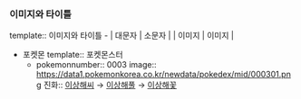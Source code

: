 ### 이미지와 타이틀
template:: 이미지와 타이틀
	- | 대문자 | 소문자 | 
	  | 이미지 | 이미지 |
- 포켓몬
  template:: 포켓몬스터
	- pokemonnumber:: 0003
	  image:: https://data1.pokemonkorea.co.kr/newdata/pokedex/mid/000301.png
	  진화:: [이상해씨]([[포켓몬스터/이상해씨]]) → [이상해풀]([[포켓몬스터/이상해풀]]) → [이상해꽃]([[포켓몬스터/이상해꽃]])